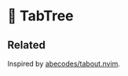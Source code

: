 # 🌲 TabTree

## Related

Inspired by [abecodes/tabout.nvim](https://github.com/abecodes/tabout.nvim).
